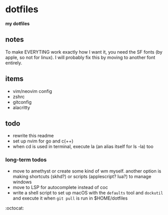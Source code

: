 # dotfiles
**my dotfiles**



## notes
To make EVERYTING work exactly how I want it, you need the SF fonts (by apple, so not for linux). I will probably fix
this by moving to another font entirely.



## items
- vim/neovim config
- zshrc
- gitconfig
- alacritty



## todo
- rewrite this readme
- set up nvim for go and c(++)
- when cd is used in terminal, execute la (an alias itself for ls -la) too


### long-term todos
- move to amethyst or create some kind of wm myself. another option is making shortcuts (skhd?) or scripts (applescript? lua?) to manage windows
- move to LSP for autocomplete instead of coc
- write a shell script to set up macOS with the `defaults` tool and `dockutil` and execute it when `git pull` is run in $HOME/dotfiles



:octocat:
